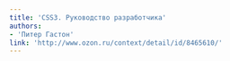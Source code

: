 ```yaml
---
title: 'CSS3. Руководство разработчика'
authors:
- 'Питер Гастон'
link: 'http://www.ozon.ru/context/detail/id/8465610/'
---
```

